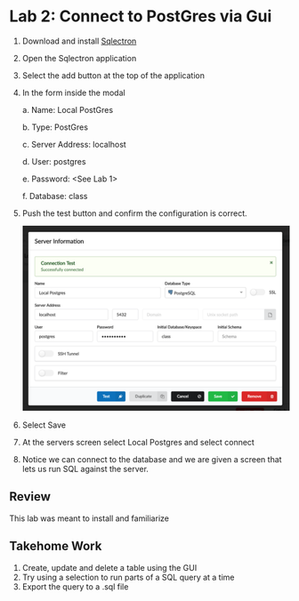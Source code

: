 # Lab 2: Connect to PostGres via Gui #

1. Download and install [Sqlectron](https://sqlectron.github.io/)
2. Open the Sqlectron application
3. Select the add button at the top of the application
4. In the form inside the modal

    a. Name: Local PostGres

    b. Type: PostGres

    c. Server Address: localhost

    d. User: postgres

    e. Password: <See Lab 1>
        
    f. Database: class

5. Push the test button and confirm the configuration is correct.

    ![SQLectron](./resources/lab1/sqlectron_view.png "SQLectron")

6. Select Save
7. At the servers screen select Local Postgres and select connect
8. Notice we can connect to the database and we are given a screen that lets us run SQL against the server.

## Review ##

This lab was meant to install and familiarize 

## Takehome Work

1. Create, update and delete a table using the GUI
2. Try using a selection to run parts of a SQL query at a time
3. Export the query to a .sql file

